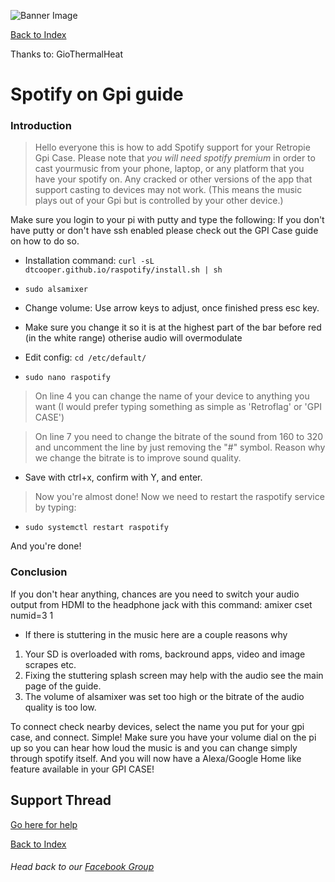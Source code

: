 ![Banner Image](https://sinisterspatula.github.io/RetroflagGpiGuides/images/GuidesBanner.png)

[Back to Index](https://sinisterspatula.github.io/RetroflagGpiGuides/)

Thanks to: GioThermalHeat

# Spotify on Gpi guide

### Introduction

> Hello everyone this is how to add Spotify support for your Retropie Gpi Case. Please note that *you will need spotify premium* in order to cast yourmusic from your phone, laptop, or any platform that you have your spotify on. Any cracked or other versions of the app that support casting to devices may not work.  (This means the music plays out of your Gpi but is controlled by your other device.)

Make sure you login to your pi with putty and type the following:
If you don't have putty or don't have ssh enabled please check out the GPI Case guide on how to do so.

* Installation command:  `curl -sL dtcooper.github.io/raspotify/install.sh | sh`

* `sudo alsamixer`

* Change volume: Use arrow keys to adjust, once finished press esc key.

* Make sure you change it so it is at the highest part of the bar before red (in the white range) otherise audio will overmodulate

* Edit config: `cd /etc/default/`

* `sudo nano raspotify`

> On line 4 you can change the name of your device to anything you want (I would prefer typing something as simple as 'Retroflag' or 'GPI CASE')

> On line 7 you need to change the bitrate of the sound from 160 to 320 and uncomment the line by just removing the "#" symbol. Reason why we change the bitrate is to improve sound quality.

* Save with ctrl+x, confirm with Y, and enter.

> Now you're almost done! Now we need to restart the raspotify service by typing:

* `sudo systemctl restart raspotify`

And you're done!

### Conclusion

If you don't hear anything, chances are you need to switch your audio output from HDMI to the headphone jack with this command:
amixer cset numid=3 1

* If there is stuttering in the music here are a couple reasons why

1. Your SD is overloaded with roms, backround apps, video and image scrapes etc.
1. Fixing the stuttering splash screen may help with the audio see the main page of the guide.
1. The volume of alsamixer was set too high or the bitrate of the audio quality is too low.

To connect check nearby devices, select the name you put for your gpi case, and connect. Simple! Make sure you have your volume dial on the pi up so you can hear how loud the music is and you can change simply through spotify itself. And you will now have a Alexa/Google Home like feature available in your GPI CASE!



## Support Thread
[Go here for help](https://www.facebook.com/groups/401660300458844/)

[Back to Index](https://sinisterspatula.github.io/RetroflagGpiGuides/)

###### Head back to our [Facebook Group](https://www.facebook.com/groups/401660300458844/)


